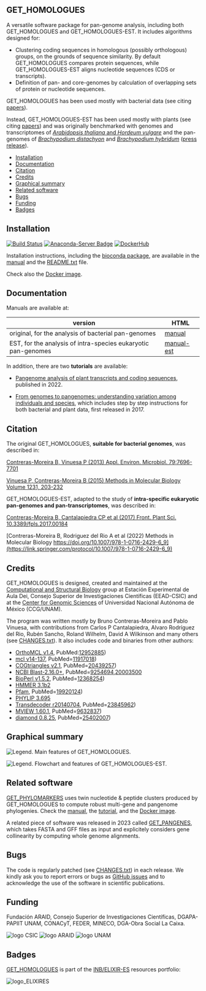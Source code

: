## GET_HOMOLOGUES 

A versatile software package for pan-genome analysis, including both GET_HOMOLOGUES and GET_HOMOLOGUES-EST. It includes algorithms designed for:
 * Clustering coding sequences in homologous (possibly orthologous) groups, on the grounds of sequence similarity. By default GET_HOMOLOGUES compares protein sequences, while GET_HOMOLOGUES-EST aligns nucleotide sequences (CDS or transcripts).
 * Definition of pan- and core-genomes by calculation of overlapping sets of protein or nucleotide sequences.

GET_HOMOLOGUES has been used mostly with bacterial data (see citing 
[papers](https://scholar.google.es/scholar?start=0&hl=en&as_sdt=2005&cites=5259912818944685430)).
 
Instead, GET_HOMOLOGUES-EST has been used mostly with plants (see citing
[papers](https://scholar.google.es/scholar?oi=bibs&hl=en&cites=14330917787074873427&as_sdt=5)) and 
was originally benchmarked with genomes and transcriptomes of 
[*Arabidopsis thaliana* and *Hordeum vulgare*](http://floresta.eead.csic.es/plant-pan-genomes) and the pan-genomes of 
[*Brachypodium distachyon*](https://brachypan.jgi.doe.gov) and 
[*Brachypodium hybridum*](http://floresta.eead.csic.es/plant-pan-genomes/Bhybridum) 
([press release](https://jgi.doe.gov/more-the-merrier-making-case-for-plant-pan-genomes)).

- [Installation](#installation)
- [Documentation](#documentation)
- [Citation](#citation)
- [Credits](#credits)
- [Graphical summary](#graphical-summary)
- [Related software](#related-software)
- [Bugs](#bugs)
- [Funding](#funding)
- [Badges](#badges)

## Installation

[![Build Status](https://github.com/eead-csic-compbio/get_homologues/actions/workflows/ci.yml/badge.svg?branch=master)](https://github.com/eead-csic-compbio/get_homologues/actions/workflows/ci.yml)
[![Anaconda-Server Badge](https://anaconda.org/bioconda/get_homologues/badges/version.svg)](https://anaconda.org/bioconda/get_homologues)
[![DockerHub](https://badgen.net/badge/icon/docker?icon=docker&label)](https://hub.docker.com/r/csicunam/get_homologues)

Installation instructions, including the [bioconda package](https://anaconda.org/bioconda/get_homologues), are available in the
[manual](http://eead-csic-compbio.github.io/get_homologues/manual/manual.html#SECTION00030000000000000000)
and the [README.txt](./README.txt) file.

Check also the [Docker image](https://hub.docker.com/r/csicunam/get_homologues).

## Documentation

Manuals are available at:

|version|HTML|
|-------|----|
|original, for the analysis of bacterial pan-genomes|[manual](http://eead-csic-compbio.github.io/get_homologues/manual/)|
|EST, for the analysis of intra-species eukaryotic pan-genomes|[manual-est](http://eead-csic-compbio.github.io/get_homologues/manual-est/)|

In addition, there are two **tutorials** are available:

* [Pangenome analysis of plant transcripts and coding sequences](http://eead-csic-compbio.github.io/get_homologues/plant_pangenome/protocol.html), published in 2022.

* [From genomes to pangenomes: understanding variation among individuals and species](http://eead-csic-compbio.github.io/get_homologues/tutorial/pangenome_tutorial.html), which includes step by step instructions for both bacterial and plant data, first released in 2017.

## Citation

The original GET_HOMOLOGUES, **suitable for bacterial genomes**, was described in:

[Contreras-Moreira B, Vinuesa P (2013) Appl. Environ. Microbiol. 79:7696-7701](http://aem.asm.org/content/79/24/7696.long)

[Vinuesa P, Contreras-Moreira B (2015) Methods in Molecular Biology Volume 1231, 203-232](http://link.springer.com/protocol/10.1007%2F978-1-4939-1720-4_14)

GET_HOMOLOGUES-EST, adapted to the study of **intra-specific eukaryotic pan-genomes and pan-transcriptomes**, was described in:

[Contreras-Moreira B, Cantalapiedra CP et al (2017) Front. Plant Sci. 10.3389/fpls.2017.00184](http://journal.frontiersin.org/article/10.3389/fpls.2017.00184/full)

[Contreras-Moreira B, Rodriguez del Rio A et al (2022) Methods in Molecular Biology https://doi.org/10.1007/978-1-0716-2429-6_9](https://link.springer.com/protocol/10.1007/978-1-0716-2429-6_9)

## Credits 

GET_HOMOLOGUES is designed, created and maintained at the [Computational and 
Structural Biology](https://www.eead.csic.es/compbio) group at Estación Experimental de Aula Dei, 
Consejo Superior de Investigaciones Científicas (EEAD-CSIC) and at the 
[Center for Genomic Sciences](http://www.ccg.unam.mx/~vinuesa) 
of Universidad Nacional Autónoma de México (CCG/UNAM).

The program was written mostly by Bruno Contreras-Moreira and Pablo Vinuesa,
with contributions from Carlos P Cantalapiedra, Alvaro Rodríguez del Rio, Rubén
Sancho, Roland Wilhelm, David A Wilkinson and many others (see [CHANGES.txt](./CHANGES.txt)). 
It also includes code and binaries from other authors:

* [OrthoMCL v1.4](www.orthomcl.org), PubMed:[12952885](https://pubmed.ncbi.nlm.nih.gov/12952885))
* [mcl v14-137](http://micans.org/mcl), PubMed=[11917018](https://pubmed.ncbi.nlm.nih.gov/11917018))
* [COGtriangles v2.1](https://sourceforge.net/projects/cogtriangles), PubMed=[20439257](https://pubmed.ncbi.nlm.nih.gov/20439257))
* [NCBI Blast-2.16.0+](https://blast.ncbi.nlm.nih.gov), PubMed=[9254694](https://pubmed.ncbi.nlm.nih.gov/9254694),[20003500](https://pubmed.ncbi.nlm.nih.gov/20003500)
* [BioPerl v1.5.2](https://bioperl.org), PubMed=[12368254](https://pubmed.ncbi.nlm.nih.gov/12368254))
* [HMMER 3.1b2](http://hmmer.org)
* [Pfam](http://pfam.xfam.org), PubMed=[19920124](https://pubmed.ncbi.nlm.nih.gov/19920124))
* [PHYLIP 3.695](http://evolution.genetics.washington.edu/phylip) 
* [Transdecoder r20140704](http://transdecoder.github.io), PubMed=[23845962](https://pubmed.ncbi.nlm.nih.gov/23845962))
* [MVIEW 1.60.1](https://github.com/desmid/mview), PubMed=[9632837](https://pubmed.ncbi.nlm.nih.gov/9632837))
* [diamond 0.8.25](https://github.com/bbuchfink/diamond), PubMed=[25402007](https://pubmed.ncbi.nlm.nih.gov/25402007))

## Graphical summary

![**Legend.** Main features of GET_HOMOLOGUES.](./pics/summary.jpg)

![**Legend.** Flowchart and features of GET_HOMOLOGUES-EST.](./pics/EST.jpg)

## Related software

[GET_PHYLOMARKERS](https://github.com/vinuesa/get_phylomarkers) uses 
twin nucleotide & peptide clusters produced by GET_HOMOLOGUES to compute robust multi-gene and pangenome phylogenies.
Check the [manual](https://vinuesa.github.io/get_phylomarkers), 
the [tutorial](https://link.springer.com/protocol/10.1007/978-1-0716-2429-6_9),
and the [Docker image](https://hub.docker.com/r/csicunam/get_homologues).

A related piece of software was released in 2023 called [GET_PANGENES](https://github.com/Ensembl/plant-scripts/tree/master/pangenes),
which takes FASTA and GFF files as input and explicitely considers gene collinearity by computing whole genome alignments.

## Bugs

The code is regularly patched (see [CHANGES.txt](./CHANGES.txt)) in each release. 
We kindly ask you to report errors or bugs as 
[GitHub issues](https://github.com/eead-csic-compbio/get_homologues/issues)
and to acknowledge the use of the software in scientific publications.

## Funding

Fundación ARAID, Consejo Superior de Investigaciones Científicas, DGAPA-PAPIIT UNAM, CONACyT, FEDER, MINECO, DGA-Obra Social La Caixa.

![logo CSIC](pics/logoCSIC.png) ![logo ARAID](pics/logoARAID.gif) ![logo UNAM](pics/logoUNAM.png)

## Badges

[GET_HOMOLOGUES](https://bio.tools/get_homologues) is part of the [INB/ELIXIR-ES](https://inb-elixir.es) resources portfolio:

![logo_ELIXIRES](pics/logoELIXIRES.png)


